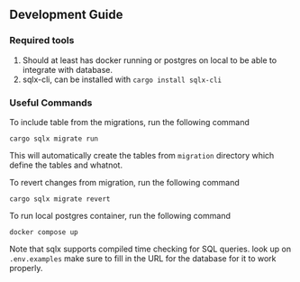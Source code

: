 ## Development Guide

### Required tools

1. Should at least has docker running or postgres on local to be able to integrate with database.
2. sqlx-cli, can be installed with `cargo install sqlx-cli`


### Useful Commands

To include table from the migrations, run the following command

```
cargo sqlx migrate run
```

This will automatically create the tables from `migration` directory which define the tables and whatnot.

To revert changes from migration, run the following command

```
cargo sqlx migrate revert
```

To run local postgres container, run the following command

```
docker compose up
```

Note that sqlx supports compiled time checking for SQL queries. look up on `.env.examples` make sure to fill in the URL for the database for it to work properly.
